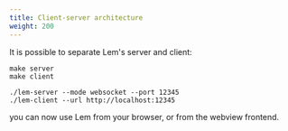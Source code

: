 ```yaml
---
title: Client-server architecture
weight: 200
---
```


It is possible to separate Lem's server and client:

```
make server
make client

./lem-server --mode websocket --port 12345
./lem-client --url http://localhost:12345
```

you can now use Lem from your browser, or from the webview frontend.
